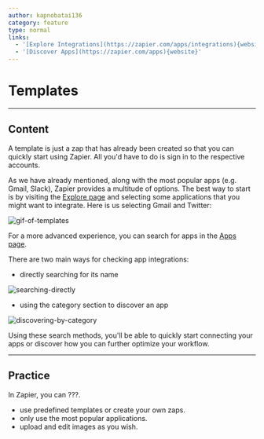 ```yaml
---
author: kapnobatai136
category: feature
type: normal
links:
  - '[Explore Integrations](https://zapier.com/apps/integrations){website}'
  - '[Discover Apps](https://zapier.com/apps){website}'
---
```


# Templates


---

## Content

A template is just a zap that has already been created so that you can quickly start using Zapier. All you'd have to do is sign in to the respective accounts.

As we have already mentioned, along with the most popular apps (e.g. Gmail, Slack), Zapier provides a multitude of options. The best way to start is by visiting the [Explore page](https://zapier.com/apps/integrations) and selecting some applications that you might want to integrate. Here is us selecting Gmail and Twitter:

![gif-of-templates](https://img.enkipro.com/b7d89356a77f72097900aa215f22b02e.gif)

For a more advanced experience, you can search for apps in the [Apps page](https://zapier.com/apps).

There are two main ways for checking app integrations:

* directly searching for its name

![searching-directly](https://img.enkipro.com/5fadfa427b44901a352514ee4b6e5f6c.png)

* using the category section to discover an app

![discovering-by-category](https://img.enkipro.com/87c3f9b1b7c3a9c5b3e5488629d38253.png)

Using these search methods, you'll be able to quickly start connecting your apps or discover how you can further optimize your workflow.


---

## Practice

In Zapier, you can ???.

* use predefined templates or create your own zaps.
* only use the most popular applications.
* upload and edit images as you wish.
